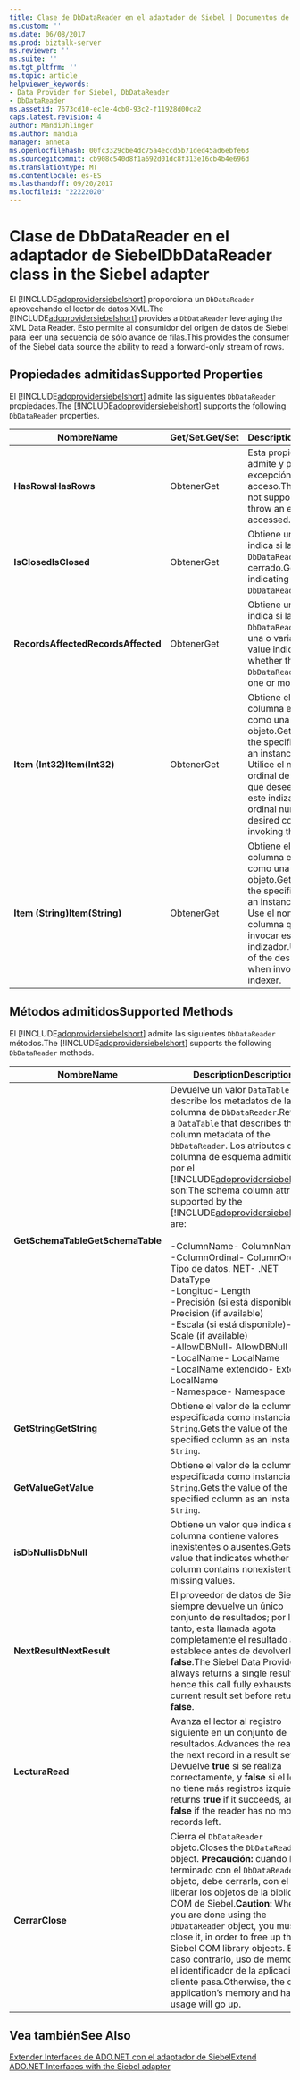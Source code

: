 ```yaml
---
title: Clase de DbDataReader en el adaptador de Siebel | Documentos de Microsoft
ms.custom: ''
ms.date: 06/08/2017
ms.prod: biztalk-server
ms.reviewer: ''
ms.suite: ''
ms.tgt_pltfrm: ''
ms.topic: article
helpviewer_keywords:
- Data Provider for Siebel, DbDataReader
- DbDataReader
ms.assetid: 7673cd10-ec1e-4cb0-93c2-f11928d00ca2
caps.latest.revision: 4
author: MandiOhlinger
ms.author: mandia
manager: anneta
ms.openlocfilehash: 00fc3329cbe4dc75a4eccd5b71ded45ad6ebfe63
ms.sourcegitcommit: cb908c540d8f1a692d01dc8f313e16cb4b4e696d
ms.translationtype: MT
ms.contentlocale: es-ES
ms.lasthandoff: 09/20/2017
ms.locfileid: "22222020"
---
```

# <a name="dbdatareader-class-in-the-siebel-adapter"></a><span data-ttu-id="3cdbd-102">Clase de DbDataReader en el adaptador de Siebel</span><span class="sxs-lookup"><span data-stu-id="3cdbd-102">DbDataReader class in the Siebel adapter</span></span>
<span data-ttu-id="3cdbd-103">El [!INCLUDE[adoprovidersiebelshort](../../includes/adoprovidersiebelshort-md.md)] proporciona un `DbDataReader` aprovechando el lector de datos XML.</span><span class="sxs-lookup"><span data-stu-id="3cdbd-103">The [!INCLUDE[adoprovidersiebelshort](../../includes/adoprovidersiebelshort-md.md)] provides a `DbDataReader` leveraging the XML Data Reader.</span></span> <span data-ttu-id="3cdbd-104">Esto permite al consumidor del origen de datos de Siebel para leer una secuencia de sólo avance de filas.</span><span class="sxs-lookup"><span data-stu-id="3cdbd-104">This provides the consumer of the Siebel data source the ability to read a forward-only stream of rows.</span></span>  
  
## <a name="supported-properties"></a><span data-ttu-id="3cdbd-105">Propiedades admitidas</span><span class="sxs-lookup"><span data-stu-id="3cdbd-105">Supported Properties</span></span>  
 <span data-ttu-id="3cdbd-106">El [!INCLUDE[adoprovidersiebelshort](../../includes/adoprovidersiebelshort-md.md)] admite las siguientes `DbDataReader` propiedades.</span><span class="sxs-lookup"><span data-stu-id="3cdbd-106">The [!INCLUDE[adoprovidersiebelshort](../../includes/adoprovidersiebelshort-md.md)] supports the following `DbDataReader` properties.</span></span>  
  
|<span data-ttu-id="3cdbd-107">Nombre</span><span class="sxs-lookup"><span data-stu-id="3cdbd-107">Name</span></span>|<span data-ttu-id="3cdbd-108">Get/Set.</span><span class="sxs-lookup"><span data-stu-id="3cdbd-108">Get/Set</span></span>|<span data-ttu-id="3cdbd-109">Description</span><span class="sxs-lookup"><span data-stu-id="3cdbd-109">Description</span></span>|  
|----------|--------------|-----------------|  
|<span data-ttu-id="3cdbd-110">**HasRows**</span><span class="sxs-lookup"><span data-stu-id="3cdbd-110">**HasRows**</span></span>|<span data-ttu-id="3cdbd-111">Obtener</span><span class="sxs-lookup"><span data-stu-id="3cdbd-111">Get</span></span>|<span data-ttu-id="3cdbd-112">Esta propiedad no se admite y producirá una excepción si se tiene acceso.</span><span class="sxs-lookup"><span data-stu-id="3cdbd-112">This property is not supported, and will throw an exception if accessed.</span></span>|  
|<span data-ttu-id="3cdbd-113">**IsClosed**</span><span class="sxs-lookup"><span data-stu-id="3cdbd-113">**IsClosed**</span></span>|<span data-ttu-id="3cdbd-114">Obtener</span><span class="sxs-lookup"><span data-stu-id="3cdbd-114">Get</span></span>|<span data-ttu-id="3cdbd-115">Obtiene un valor que indica si la `DbDataReader` está cerrado.</span><span class="sxs-lookup"><span data-stu-id="3cdbd-115">Gets a value indicating whether the `DbDataReader` is closed.</span></span>|  
|<span data-ttu-id="3cdbd-116">**RecordsAffected**</span><span class="sxs-lookup"><span data-stu-id="3cdbd-116">**RecordsAffected**</span></span>|<span data-ttu-id="3cdbd-117">Obtener</span><span class="sxs-lookup"><span data-stu-id="3cdbd-117">Get</span></span>|<span data-ttu-id="3cdbd-118">Obtiene un valor que indica si la `DbDataReader` contiene una o varias filas.</span><span class="sxs-lookup"><span data-stu-id="3cdbd-118">Gets a value indicating whether the `DbDataReader` contains one or more rows.</span></span>|  
|<span data-ttu-id="3cdbd-119">**Item (Int32)**</span><span class="sxs-lookup"><span data-stu-id="3cdbd-119">**Item(Int32)**</span></span>|<span data-ttu-id="3cdbd-120">Obtener</span><span class="sxs-lookup"><span data-stu-id="3cdbd-120">Get</span></span>|<span data-ttu-id="3cdbd-121">Obtiene el valor de la columna especificada como una instancia del objeto.</span><span class="sxs-lookup"><span data-stu-id="3cdbd-121">Gets the value of the specified column as an instance of Object.</span></span> <span data-ttu-id="3cdbd-122">Utilice el número ordinal de la columna que desee al invocar este indizador.</span><span class="sxs-lookup"><span data-stu-id="3cdbd-122">Use the ordinal number for the desired column when invoking this indexer.</span></span>|  
|<span data-ttu-id="3cdbd-123">**Item (String)**</span><span class="sxs-lookup"><span data-stu-id="3cdbd-123">**Item(String)**</span></span>|<span data-ttu-id="3cdbd-124">Obtener</span><span class="sxs-lookup"><span data-stu-id="3cdbd-124">Get</span></span>|<span data-ttu-id="3cdbd-125">Obtiene el valor de la columna especificada como una instancia del objeto.</span><span class="sxs-lookup"><span data-stu-id="3cdbd-125">Gets the value of the specified column as an instance of Object.</span></span> <span data-ttu-id="3cdbd-126">Use el nombre de la columna que desee al invocar este indizador.</span><span class="sxs-lookup"><span data-stu-id="3cdbd-126">Use the name of the desired column when invoking this indexer.</span></span>|  
  
## <a name="supported-methods"></a><span data-ttu-id="3cdbd-127">Métodos admitidos</span><span class="sxs-lookup"><span data-stu-id="3cdbd-127">Supported Methods</span></span>  
 <span data-ttu-id="3cdbd-128">El [!INCLUDE[adoprovidersiebelshort](../../includes/adoprovidersiebelshort-md.md)] admite las siguientes `DbDataReader` métodos.</span><span class="sxs-lookup"><span data-stu-id="3cdbd-128">The [!INCLUDE[adoprovidersiebelshort](../../includes/adoprovidersiebelshort-md.md)] supports the following `DbDataReader` methods.</span></span>  
  
|<span data-ttu-id="3cdbd-129">Nombre</span><span class="sxs-lookup"><span data-stu-id="3cdbd-129">Name</span></span>|<span data-ttu-id="3cdbd-130">Description</span><span class="sxs-lookup"><span data-stu-id="3cdbd-130">Description</span></span>|  
|----------|-----------------|  
|<span data-ttu-id="3cdbd-131">**GetSchemaTable**</span><span class="sxs-lookup"><span data-stu-id="3cdbd-131">**GetSchemaTable**</span></span>|<span data-ttu-id="3cdbd-132">Devuelve un valor `DataTable` que describe los metadatos de la columna de `DbDataReader`.</span><span class="sxs-lookup"><span data-stu-id="3cdbd-132">Returns a `DataTable` that describes the column metadata of the `DbDataReader`.</span></span> <span data-ttu-id="3cdbd-133">Los atributos de columna de esquema admitidos por el [!INCLUDE[adoprovidersiebelshort](../../includes/adoprovidersiebelshort-md.md)] son:</span><span class="sxs-lookup"><span data-stu-id="3cdbd-133">The schema column attributes supported by the [!INCLUDE[adoprovidersiebelshort](../../includes/adoprovidersiebelshort-md.md)] are:</span></span><br /><br /> <span data-ttu-id="3cdbd-134">-ColumnName</span><span class="sxs-lookup"><span data-stu-id="3cdbd-134">-   ColumnName</span></span><br /><span data-ttu-id="3cdbd-135">-ColumnOrdinal</span><span class="sxs-lookup"><span data-stu-id="3cdbd-135">-   ColumnOrdinal</span></span><br /><span data-ttu-id="3cdbd-136">Tipo de datos. NET</span><span class="sxs-lookup"><span data-stu-id="3cdbd-136">-   .NET DataType</span></span><br /><span data-ttu-id="3cdbd-137">-Longitud</span><span class="sxs-lookup"><span data-stu-id="3cdbd-137">-   Length</span></span><br /><span data-ttu-id="3cdbd-138">-Precisión (si está disponible)</span><span class="sxs-lookup"><span data-stu-id="3cdbd-138">-   Precision (if available)</span></span><br /><span data-ttu-id="3cdbd-139">-Escala (si está disponible)</span><span class="sxs-lookup"><span data-stu-id="3cdbd-139">-   Scale (if available)</span></span><br /><span data-ttu-id="3cdbd-140">-AllowDBNull</span><span class="sxs-lookup"><span data-stu-id="3cdbd-140">-   AllowDBNull</span></span><br /><span data-ttu-id="3cdbd-141">-LocalName</span><span class="sxs-lookup"><span data-stu-id="3cdbd-141">-   LocalName</span></span><br /><span data-ttu-id="3cdbd-142">-LocalName extendido</span><span class="sxs-lookup"><span data-stu-id="3cdbd-142">-   Extended LocalName</span></span><br /><span data-ttu-id="3cdbd-143">-Namespace</span><span class="sxs-lookup"><span data-stu-id="3cdbd-143">-   Namespace</span></span>|  
|<span data-ttu-id="3cdbd-144">**GetString**</span><span class="sxs-lookup"><span data-stu-id="3cdbd-144">**GetString**</span></span>|<span data-ttu-id="3cdbd-145">Obtiene el valor de la columna especificada como instancia de `String`.</span><span class="sxs-lookup"><span data-stu-id="3cdbd-145">Gets the value of the specified column as an instance of `String`.</span></span>|  
|<span data-ttu-id="3cdbd-146">**GetValue**</span><span class="sxs-lookup"><span data-stu-id="3cdbd-146">**GetValue**</span></span>|<span data-ttu-id="3cdbd-147">Obtiene el valor de la columna especificada como instancia de `String`.</span><span class="sxs-lookup"><span data-stu-id="3cdbd-147">Gets the value of the specified column as an instance of `String`.</span></span>|  
|<span data-ttu-id="3cdbd-148">**isDbNull**</span><span class="sxs-lookup"><span data-stu-id="3cdbd-148">**isDbNull**</span></span>|<span data-ttu-id="3cdbd-149">Obtiene un valor que indica si la columna contiene valores inexistentes o ausentes.</span><span class="sxs-lookup"><span data-stu-id="3cdbd-149">Gets a value that indicates whether the column contains nonexistent or missing values.</span></span>|  
|<span data-ttu-id="3cdbd-150">**NextResult**</span><span class="sxs-lookup"><span data-stu-id="3cdbd-150">**NextResult**</span></span>|<span data-ttu-id="3cdbd-151">El proveedor de datos de Siebel siempre devuelve un único conjunto de resultados; por lo tanto, esta llamada agota completamente el resultado actual establece antes de devolverlo **false**.</span><span class="sxs-lookup"><span data-stu-id="3cdbd-151">The Siebel Data Provider always returns a single result set; hence this call fully exhausts the current result set before returning **false**.</span></span>|  
|<span data-ttu-id="3cdbd-152">**Lectura**</span><span class="sxs-lookup"><span data-stu-id="3cdbd-152">**Read**</span></span>|<span data-ttu-id="3cdbd-153">Avanza el lector al registro siguiente en un conjunto de resultados.</span><span class="sxs-lookup"><span data-stu-id="3cdbd-153">Advances the reader to the next record in a result set.</span></span>  <span data-ttu-id="3cdbd-154">Devuelve **true** si se realiza correctamente, y **false** si el lector no tiene más registros izquierda.</span><span class="sxs-lookup"><span data-stu-id="3cdbd-154">It returns **true** if it succeeds, and **false** if the reader has no more records left.</span></span>|  
|<span data-ttu-id="3cdbd-155">**Cerrar**</span><span class="sxs-lookup"><span data-stu-id="3cdbd-155">**Close**</span></span>|<span data-ttu-id="3cdbd-156">Cierra el `DbDataReader` objeto.</span><span class="sxs-lookup"><span data-stu-id="3cdbd-156">Closes the `DbDataReader` object.</span></span> <span data-ttu-id="3cdbd-157">**Precaución:** cuando haya terminado con el `DbDataReader` de objeto, debe cerrarla, con el fin de liberar los objetos de la biblioteca COM de Siebel.</span><span class="sxs-lookup"><span data-stu-id="3cdbd-157">**Caution:**  When you are done using the `DbDataReader` object, you must close it, in order to free up the Siebel COM library objects.</span></span> <span data-ttu-id="3cdbd-158">En caso contrario, uso de memoria y el identificador de la aplicación cliente pasa.</span><span class="sxs-lookup"><span data-stu-id="3cdbd-158">Otherwise, the client application’s memory and handle usage will go up.</span></span>|  
  
## <a name="see-also"></a><span data-ttu-id="3cdbd-159">Vea también</span><span class="sxs-lookup"><span data-stu-id="3cdbd-159">See Also</span></span>  
 [<span data-ttu-id="3cdbd-160">Extender Interfaces de ADO.NET con el adaptador de Siebel</span><span class="sxs-lookup"><span data-stu-id="3cdbd-160">Extend ADO.NET Interfaces with the Siebel adapter</span></span>](../../adapters-and-accelerators/adapter-siebel/extend-ado-net-interfaces-with-the-siebel-adapter.md)